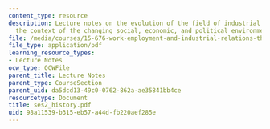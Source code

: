 ```yaml
---
content_type: resource
description: Lecture notes on the evolution of the field of industrial relations in
  the context of the changing social, economic, and political environments.
file: /media/courses/15-676-work-employment-and-industrial-relations-theory-spring-2008/98a11539b315eb57a44dfb220aef285e_ses2_history.pdf
file_type: application/pdf
learning_resource_types:
- Lecture Notes
ocw_type: OCWFile
parent_title: Lecture Notes
parent_type: CourseSection
parent_uid: da5dcd13-49c0-0762-862a-ae35841bb4ce
resourcetype: Document
title: ses2_history.pdf
uid: 98a11539-b315-eb57-a44d-fb220aef285e
---
```

